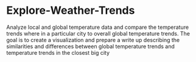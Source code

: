 # Explore-Weather-Trends
Analyze local and global temperature data and compare the temperature trends where in a particular city to overall global temperature trends.  The goal is to create a visualization and prepare a write up describing the similarities and differences between global temperature trends and temperature trends in the closest big city 
